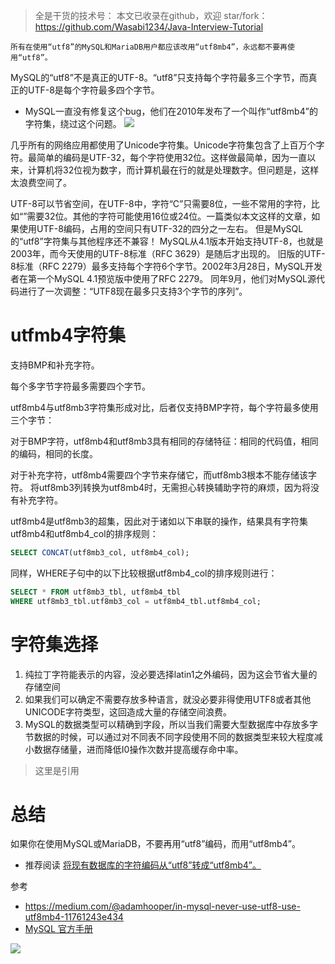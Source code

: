 > 全是干货的技术号：
> 本文已收录在github，欢迎 star/fork：
> https://github.com/Wasabi1234/Java-Interview-Tutorial

`所有在使用“utf8”的MySQL和MariaDB用户都应该改用“utf8mb4”，永远都不要再使用“utf8”。`


MySQL的“utf8”不是真正的UTF-8。“utf8”只支持每个字符最多三个字节，而真正的UTF-8是每个字符最多四个字节。
- MySQL一直没有修复这个bug，他们在2010年发布了一个叫作“utf8mb4”的字符集，绕过这个问题。
![](https://img-blog.csdnimg.cn/20200124024614228.png?x-oss-process=image/watermark,type_ZmFuZ3poZW5naGVpdGk,shadow_10,text_aHR0cHM6Ly9qYXZhZWRnZS5ibG9nLmNzZG4ubmV0,size_1,color_FFFFFF,t_70)





几乎所有的网络应用都使用了Unicode字符集。Unicode字符集包含了上百万个字符。最简单的编码是UTF-32，每个字符使用32位。这样做最简单，因为一直以来，计算机将32位视为数字，而计算机最在行的就是处理数字。但问题是，这样太浪费空间了。

UTF-8可以节省空间，在UTF-8中，字符“C”只需要8位，一些不常用的字符，比如“”需要32位。其他的字符可能使用16位或24位。一篇类似本文这样的文章，如果使用UTF-8编码，占用的空间只有UTF-32的四分之一左右。
但是MySQL的“utf8”字符集与其他程序还不兼容！
MySQL从4.1版本开始支持UTF-8，也就是2003年，而今天使用的UTF-8标准（RFC 3629）是随后才出现的。
旧版的UTF-8标准（RFC 2279）最多支持每个字符6个字节。2002年3月28日，MySQL开发者在第一个MySQL 4.1预览版中使用了RFC 2279。
同年9月，他们对MySQL源代码进行了一次调整：“UTF8现在最多只支持3个字节的序列”。

# utfmb4字符集
支持BMP和补充字符。

每个多字节字符最多需要四个字节。

utf8mb4与utf8mb3字符集形成对比，后者仅支持BMP字符，每个字符最多使用三个字节：

对于BMP字符，utf8mb4和utf8mb3具有相同的存储特征：相同的代码值，相同的编码，相同的长度。

对于补充字符，utf8mb4需要四个字节来存储它，而utf8mb3根本不能存储该字符。 将utf8mb3列转换为utf8mb4时，无需担心转换辅助字符的麻烦，因为将没有补充字符。

utf8mb4是utf8mb3的超集，因此对于诸如以下串联的操作，结果具有字符集utf8mb4和utf8mb4_col的排序规则：

```sql
SELECT CONCAT(utf8mb3_col, utf8mb4_col);
```
同样，WHERE子句中的以下比较根据utf8mb4_col的排序规则进行：

```sql
SELECT * FROM utf8mb3_tbl, utf8mb4_tbl
WHERE utf8mb3_tbl.utf8mb3_col = utf8mb4_tbl.utf8mb4_col;
```
# 字符集选择
1. 纯拉丁字符能表示的内容，没必要选择latin1之外编码，因为这会节省大量的存储空间
2. 如果我们可以确定不需要存放多种语言，就没必要非得使用UTF8或者其他UNICODE字符类型，这回造成大量的存储空间浪费。
3. MySQL的数据类型可以精确到字段，所以当我们需要大型数据库中存放多字节数据的时候，可以通过对不同表不同字段使用不同的数据类型来较大程度减小数据存储量，进而降低I0操作次数并提高缓存命中率。

> 这里是引用

# 总结
如果你在使用MySQL或MariaDB，不要再用“utf8”编码，而用“utf8mb4”。

- 推荐阅读
[将现有数据库的字符编码从“utf8”转成“utf8mb4”。](https://mathiasbynens.be/notes/mysql-utf8mb4#utf8-to-utf8mb4)


参考
- https://medium.com/@adamhooper/in-mysql-never-use-utf8-use-utf8mb4-11761243e434
- [MySQL 官方手册](https://dev.mysql.com/doc/refman/8.0/en/charset-unicode.html)



![](https://img-blog.csdnimg.cn/20200729215420194.png?x-oss-process=image/watermark,type_ZmFuZ3poZW5naGVpdGk,shadow_10,text_SmF2YUVkZ2U=,size_1,color_FFFFFF,t_70)